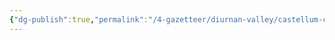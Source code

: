 ```yaml
---
{"dg-publish":true,"permalink":"/4-gazetteer/diurnan-valley/castellum-chryse/imperial-reliquary/"}
---
```


